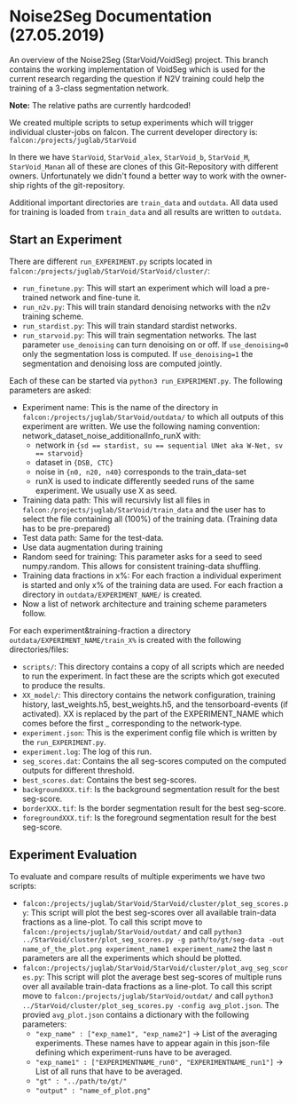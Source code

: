# Noise2Seg Documentation (27.05.2019)
An overview of the Noise2Seg (StarVoid/VoidSeg) project. This branch contains the working implementation of VoidSeg which is used for the current research regarding the question if N2V training could help the training of a 3-class segmentation network. 

__Note:__ The relative paths are currently hardcoded!

We created multiple scripts to setup experiments which will trigger individual cluster-jobs on falcon. The current developer directory is:
`falcon:/projects/juglab/StarVoid`

In there we have `StarVoid`, `StarVoid_alex`, `StarVoid_b`, `StarVoid_M`, `StarVoid_Manan` all of these are clones of this Git-Repository with different owners. Unfortunately we didn't found a better way to work with the owner-ship rights of the git-repository. 

Additional important directories are `train_data` and `outdata`. All data used for training is loaded from `train_data` and all results are written to `outdata`.

## Start an Experiment
There are different `run_EXPERIMENT.py` scripts located in `falcon:/projects/juglab/StarVoid/StarVoid/cluster/`:
* `run_finetune.py`:
    This will start an experiment which will load a pre-trained network and fine-tune it.
* `run_n2v.py`:
    This will train standard denoising networks with the n2v training scheme.
* `run_stardist.py`:
    This will train standard stardist networks.
* `run_starvoid.py`:
    This will train segmentation networks. The last parameter `use_denoising` can turn denoising on or off. If `use_denoising=0` only the segmentation loss is computed. If `use_denoising=1` the segmentation and denoising loss are computed jointly. 
   
Each of these can be started via `python3 run_EXPERIMENT.py`. The following parameters are asked:
* Experiment name: This is the name of the directory in `falcon:/projects/juglab/StarVoid/outdata/` to which all outputs of this experiment are written. We use the following naming convention: network_dataset_noise_additionalInfo_runX with:
  - network in `{sd == stardist, su == sequential UNet aka W-Net, sv == starvoid}`
  - dataset in `{DSB, CTC}`
  - noise in `{n0, n20, n40}` corresponds to the train_data-set
  - runX is used to indicate differently seeded runs of the same experiment. We usually use X as seed. 
* Training data path: This will recursivly list all files in `falcon:/projects/juglab/StarVoid/train_data` and the user has to select the file containing all (100%) of the training data. (Training data has to be pre-prepared)
* Test data path: Same for the test-data.
* Use data augmentation during training
* Random seed for training: This parameter asks for a seed to seed numpy.random. This allows for consistent training-data shuffling.
* Training data fractions in x%: For each fraction a individual experiment is started and only x% of the training data are used. For each fraction a directory in `outdata/EXPERIMENT_NAME/` is created. 
* Now a list of network architecture and training scheme parameters follow.

For each experiment&training-fraction a directory `outdata/EXPERIMENT_NAME/train_X%` is created with the following directories/files:
* `scripts/`: This directory contains a copy of all scripts which are needed to run the experiment. In fact these are the scripts which got executed to produce the results.
* `XX_model/`: This directory contains the network configuration, training history, last_weights.h5, best_weights.h5, and the tensorboard-events (if activated). XX is replaced by the part of the EXPERIMENT_NAME which comes before the first _ corresponding to the network-type.
* `experiment.json`: This is the experiment config file which is written by the `run_EXPERIMENT.py`.
* `experiment.log`: The log of this run.
* `seg_scores.dat`: Contains the all seg-scores computed on the computed outputs for different threshold.
* `best_scores.dat`: Contains the best seg-scores.
* `backgroundXXX.tif`: Is the background segmentation result for the best seg-score.
* `borderXXX.tif`: Is the border segmentation result for the best seg-score.
* `foregroundXXX.tif`: Is the foreground segmentation result for the best seg-score. 

## Experiment Evaluation
To evaluate and compare results of multiple experiments we have two scripts:
* `falcon:/projects/juglab/StarVoid/StarVoid/cluster/plot_seg_scores.py`:
    This script will plot the best seg-scores over all available train-data fractions as a line-plot. To call this script move to `falcon:/projects/juglab/StarVoid/outdat/` and call `python3 ../StarVoid/cluster/plot_seg_scores.py -g path/to/gt/seg-data -out name_of_the_plot.png experiment_name1 experiment_name2` the last n parameters are all the experiments which should be plotted.
* `falcon:/projects/juglab/StarVoid/StarVoid/cluster/plot_avg_seg_scores.py`:
    This script will plot the average best seg-scores of multiple runs over all available train-data fractions as a line-plot. To call this script move to `falcon:/projects/juglab/StarVoid/outdat/` and call `python3 ../StarVoid/cluster/plot_seg_scores.py -config avg_plot.json`. The provied `avg_plot.json` contains a dictionary with the following parameters:
    - `"exp_name" : ["exp_name1", "exp_name2"]` -> List of the averaging experiments. These names have to appear again in this json-file defining which experiment-runs have to be averaged.
    - `"exp_name1" : ["EXPERIMENTNAME_run0", "EXPERIMENTNAME_run1"]` -> List of all runs that have to be averaged. 
    - `"gt" : "../path/to/gt/"`
    - `"output" : "name_of_plot.png"`
